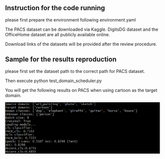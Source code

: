## Instruction for the code running

please first prepare the environment following environment.yaml


The PACS dataset can be downloaded via Kaggle. DigitsDG dataset and the OfficeHome dataset are all publicly available online.


Download links of the datasets will be provided after the review procedure. 


## Sample for the results reproduction

please first set the dataset path to the correct path for PACS dataset.


Then execute python test_domain_scheduler.py


You will get the following results on PACS when using cartoon as the target domain.

![Alt text](test.png)


